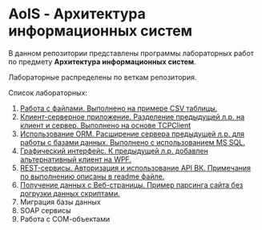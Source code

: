 ﻿# AoIS - Архитектура информационных систем
В данном репозитории представлены программы лабораторных работ по предмету **Архитектура информационных систем**.

Лабораторные распределены по веткам репозитория.

Список лабораторных:

 1. [Работа с файлами. Выполнено на примере CSV таблицы.](https://github.com/elecshen/AoIS/tree/Lb1)
 2. [Клиент-серверное приложение. Разделение предыдущей л.р. на клиент и сервер. Выполнено на основе TCPClient](https://github.com/elecshen/AoIS/tree/Lb2)
 3. [Использование ORM. Расширение сервера предыдущей л.р. для работы с базами данных. Выполнено с использованием MS SQL.](https://github.com/elecshen/AoIS/tree/Lb3)
 4. [Графический интерфейс. К предыдущей л.р. добавлен альтернативный клиент на WPF.](https://github.com/elecshen/AoIS/tree/Lb4)
 5. [REST-сервисы. Авторизация и использование API ВК. Примечания по выполнению описаны в readme файле.](https://github.com/elecshen/AoIS/tree/Lb5)
 6. [Получение данных с Веб-страницы. Пример парсинга сайта без догрузки данных скриптами.](https://github.com/elecshen/AoIS/tree/Lb6)
 7. Миграция базы данных
 8. SOAP сервисы
 9. Работа с СОМ-объектами
